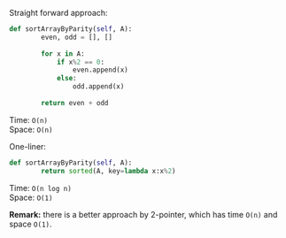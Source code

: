 Straight forward approach:
```python
def sortArrayByParity(self, A):
        even, odd = [], []
        
        for x in A:
            if x%2 == 0:
                even.append(x)
            else:
                odd.append(x)
        
        return even + odd
```
Time: `O(n)`  
Space: `O(n)`

One-liner:
```python
def sortArrayByParity(self, A):
        return sorted(A, key=lambda x:x%2)
```
Time: `O(n log n)`  
Space: `O(1)`

**Remark:** there is a better approach by 2-pointer, which has time `O(n)` and space `O(1)`.
